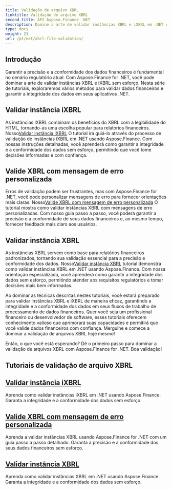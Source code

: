 ```yaml
---
title: Validação de arquivo XBRL
linktitle: Validação de arquivo XBRL
second_title: API Aspose.Finance .NET
description: Domine a arte de validar instâncias XBRL e iXBRL em .NET com os tutoriais Aspose.Finance. Garanta a integridade e a conformidade dos dados sem esforço.
type: docs
weight: 23
url: /pt/net/xbrl-file-validation/
---
```


## Introdução

Garantir a precisão e a conformidade dos dados financeiros é fundamental no cenário regulatório atual. Com Aspose.Finance for .NET, você pode dominar a arte de validar instâncias XBRL e iXBRL sem esforço. Nesta série de tutoriais, exploraremos vários métodos para validar dados financeiros e garantir a integridade dos dados em seus aplicativos .NET.

## Validar instância iXBRL

 As instâncias iXBRL combinam os benefícios do XBRL com a legibilidade do HTML, tornando-as uma escolha popular para relatórios financeiros. Nosso[Validar instância iXBRL](./validate-ixbrl-instance/) O tutorial irá guiá-lo através do processo de validação de instâncias iXBRL em .NET usando Aspose.Finance. Com nossas instruções detalhadas, você aprenderá como garantir a integridade e a conformidade dos dados sem esforço, permitindo que você tome decisões informadas e com confiança.

## Valide XBRL com mensagem de erro personalizada

Erros de validação podem ser frustrantes, mas com Aspose.Finance for .NET, você pode personalizar mensagens de erro para fornecer orientações mais claras. Nosso[Valide XBRL com mensagem de erro personalizada](./validate-xbrl-with-customized-error-message/) O tutorial mostra como validar instâncias XBRL com mensagens de erro personalizadas. Com nosso guia passo a passo, você poderá garantir a precisão e a conformidade de seus dados financeiros e, ao mesmo tempo, fornecer feedback mais claro aos usuários.

## Validar instância XBRL

 As instâncias XBRL servem como base para relatórios financeiros padronizados, tornando sua validação essencial para a precisão e conformidade dos dados. Nosso[Validar instância XBRL](./validate-xbrl-instance/) tutorial demonstra como validar instâncias XBRL em .NET usando Aspose.Finance. Com nossa orientação especializada, você aprenderá como garantir a integridade dos dados sem esforço, permitindo atender aos requisitos regulatórios e tomar decisões mais bem informadas.

Ao dominar as técnicas descritas nestes tutoriais, você estará preparado para validar instâncias XBRL e iXBRL de maneira eficaz, garantindo a integridade e a conformidade dos dados em seus fluxos de trabalho de processamento de dados financeiros. Quer você seja um profissional financeiro ou desenvolvedor de software, esses tutoriais oferecem conhecimento valioso que aprimorará suas capacidades e permitirá que você valide dados financeiros com confiança. Mergulhe e comece a dominar a validação de arquivos XBRL hoje mesmo!

Então, o que você está esperando? Dê o primeiro passo para dominar a validação de arquivos XBRL com Aspose.Finance for .NET. Boa validação!
## Tutoriais de validação de arquivo XBRL
## [Validar instância iXBRL](./validate-ixbrl-instance/)
Aprenda como validar instâncias iXBRL em .NET usando Aspose.Finance. Garanta a integridade e a conformidade dos dados sem esforço
## [Valide XBRL com mensagem de erro personalizada](./validate-xbrl-with-customized-error-message/)
Aprenda a validar instâncias XBRL usando Aspose.Finance for .NET com um guia passo a passo detalhado. Garanta a precisão e a conformidade dos seus dados financeiros sem esforço.
## [Validar instância XBRL](./validate-xbrl-instance/)
Aprenda como validar instâncias XBRL em .NET usando Aspose.Finance. Garanta a integridade e a conformidade dos dados sem esforço.